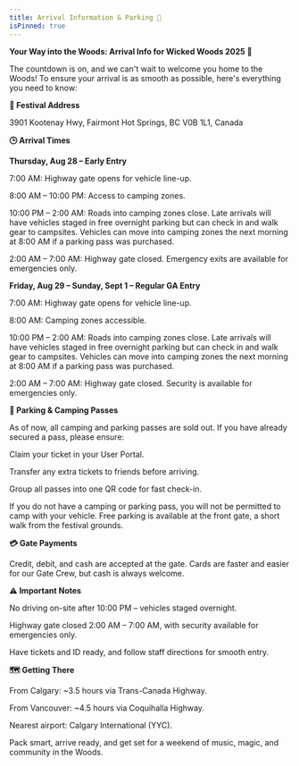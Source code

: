 ```yaml
---
title: Arrival Information & Parking 🚗
isPinned: true
---
```


**Your Way into the Woods: Arrival Info for Wicked Woods 2025 🌲**

The countdown is on, and we can't wait to welcome you home to the Woods! To ensure your arrival is as smooth as possible, here's everything you need to know:

**📍 Festival Address**

3901 Kootenay Hwy, Fairmont Hot Springs, BC V0B 1L1, Canada

**🕒 Arrival Times**

**Thursday, Aug 28 – Early Entry**

7:00 AM: Highway gate opens for vehicle line-up.

8:00 AM – 10:00 PM: Access to camping zones.

10:00 PM – 2:00 AM: Roads into camping zones close. Late arrivals will have vehicles staged in free overnight parking but can check in and walk gear to campsites. Vehicles can move into camping zones the next morning at 8:00 AM if a parking pass was purchased.

2:00 AM – 7:00 AM: Highway gate closed. Emergency exits are available for emergencies only.

**Friday, Aug 29 – Sunday, Sept 1 – Regular GA Entry**

7:00 AM: Highway gate opens for vehicle line-up.

8:00 AM: Camping zones accessible.

10:00 PM – 2:00 AM: Roads into camping zones close. Late arrivals will have vehicles staged in free overnight parking but can check in and walk gear to campsites. Vehicles can move into camping zones the next morning at 8:00 AM if a parking pass was purchased.

2:00 AM – 7:00 AM: Highway gate closed. Security is available for emergencies only.

**🚗 Parking & Camping Passes**

As of now, all camping and parking passes are sold out. If you have already secured a pass, please ensure:

Claim your ticket in your User Portal.

Transfer any extra tickets to friends before arriving.

Group all passes into one QR code for fast check-in.

If you do not have a camping or parking pass, you will not be permitted to camp with your vehicle. Free parking is available at the front gate, a short walk from the festival grounds.

**💳 Gate Payments**

Credit, debit, and cash are accepted at the gate. Cards are faster and easier for our Gate Crew, but cash is always welcome.

**⚠️ Important Notes**

No driving on-site after 10:00 PM – vehicles staged overnight.

Highway gate closed 2:00 AM – 7:00 AM, with security available for emergencies only.

Have tickets and ID ready, and follow staff directions for smooth entry.

**🗺️ Getting There**

From Calgary: ~3.5 hours via Trans-Canada Highway.

From Vancouver: ~4.5 hours via Coquihalla Highway.

Nearest airport: Calgary International (YYC).

Pack smart, arrive ready, and get set for a weekend of music, magic, and community in the Woods.
